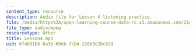 ```yaml
---
content_type: resource
description: Audio file for Lesson 4 listening practice.
file: /media/https%3A/open-learning-course-data-rc.s3.amazonaws.com/21g-110-chinese-iv-streamlined-spring-2004/6f4691b58a3b69eb7cb4220b3c2bc82d_Lesson4.mp3
file_type: audio/mpeg
resourcetype: Other
title: Lesson4.mp3
uid: 6f4691b5-8a3b-69eb-7cb4-220b3c2bc82d
---
```

